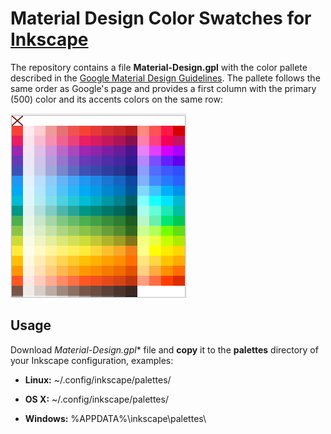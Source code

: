 # Material Design Color Swatches for [Inkscape](https://inkscape.org)

The repository contains a file **Material-Design.gpl** with the color pallete described in the [Google Material Design Guidelines](https://www.google.com/design/spec/style/color.html#color-color-palette). The pallete follows the same order as Google's page and provides a first column with the primary (500) color and its accents colors on the same row:

![Inkscape Swatches Window](inkscape-swatches.png)

## Usage

Download *Material-Design.gpl** file and **copy** it to the **palettes** directory of your Inkscape configuration, examples:

* **Linux:** ~/.config/inkscape/palettes/
  
* **OS X:** ~/.config/inkscape/palettes/
  
* **Windows:** %APPDATA%\inkscape\palettes\
